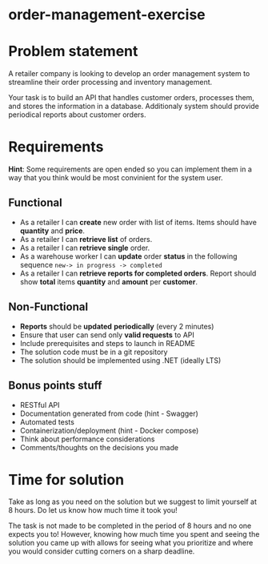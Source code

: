 # order-management-exercise

# Problem statement

A retailer company is looking to develop an order management system to streamline their order processing and inventory management. 

Your task is to build an API that handles customer orders, processes them, and stores the information in a database. 
Additionaly system should provide periodical reports about customer orders.

# Requirements

**Hint**: Some requirements are open ended so you can implement them in a way that you think would be most convinient for the system user.

## Functional
* As a retailer I can **create** new order with list of items. Items should have **quantity** and **price**.
* As a retailer I can **retrieve list** of orders.
* As a retailer I can **retrieve single** order.
* As a warehouse worker I can **update** order **status** in the following sequence `new-> in progress -> completed`
* As a retailer I can **retrieve reports for completed orders**. Report should show **total** items **quantity** and **amount** per **customer**. 

## Non-Functional
* **Reports** should be **updated** **periodically** (every 2 minutes)
* Ensure that user can send only **valid requests** to API
* Include prerequisites and steps to launch in README
* The solution code must be in a git repository
* The solution should be implemented using .NET (ideally LTS)

## Bonus points stuff
* RESTful API
* Documentation generated from code (hint - Swagger)
* Automated tests
* Containerization/deployment (hint - Docker compose)
* Think about performance considerations
* Comments/thoughts on the decisions you made

# Time for solution

Take as long as you need on the solution but we suggest to limit yourself at 8 hours. Do let us know how much time it took you!

The task is not made to be completed in the period of 8 hours and no one expects you to! However, knowing how much time you spent and seeing the solution you came up with allows for seeing what you prioritize and where you would consider cutting corners on a sharp deadline.
